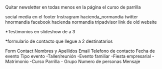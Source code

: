 Quitar newsletter en todas menos en la página el curso de parrilla




social media en el footer
Instragram hacienda_normandia
twitter	hnormandia
facebook hacienda normandia
tripadvisor link de old website


*Testimonios en slideshow de a 3

*formulario de contacto que llegue a 2 destinatarios





Form Contact
Nombres y Apellidos
Email
Telefono de contacto
Fecha de evento
Tipo evento
	-Taller/reunión
	-Evento familiar
	-Fiesta empresarial
	-Matrimonio
	-Curso Parrilla - Grupo
Numero de personas
Mensaje



